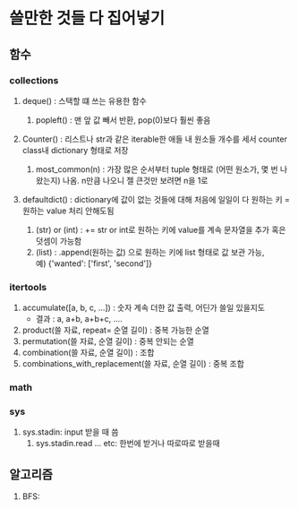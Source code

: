 # 쓸만한 것들 다 집어넣기
## 함수
### collections 
1. deque() : 스택할 떄 쓰는 유용한 함수
   1. popleft() : 맨 앞 값 빼서 반환, pop(0)보다 훨씬 좋음 

2. Counter() : 리스트나 str과 같은 iterable한 애들 내 원소들 개수를 세서 counter class내 dictionary 형태로 저장
   1. most_common(n) : 가장 많은 순서부터 tuple 형태로 (어떤 원소가, 몇 번 나왔는지) 나옴. n만큼 나오니 젤 큰것만 보려면 n을 1로 

3. defaultdict() : dictionary에 값이 없는 것들에 대해 처음에 일일이 다 원하는 키 = 원하는 value 처리 안해도됨 
   1. (str) or (int) : += str or int로 원하는 키에 value를 계속 문자열을 추가 혹은 덧셈이 가능함
   2. (list) : .append(원하는 값) 으로 원하는 키에 list 형태로 값 보관 가능,<br> 예) {'wanted': ['first', 'second']}

### itertools
1. accumulate([a, b, c, ...]) : 숫자 계속 더한 값 출력, 어딘가 쓸일 있을지도
   - 결과 : a, a+b, a+b+c, ....
2. product(쓸 자료, repeat= 순열 길이) : 중복 가능한 순열
3. permutation(쓸 자료, 순열 길이) : 중복 안되는 순열 
4. combination(쓸 자료, 순열 길이) : 조합
5. combinations_with_replacement(쓸 자료, 순열 길이) : 중복 조합

### math

### sys
1. sys.stadin: input 받을 때 씀
   1. sys.stadin.read ... etc: 한번에 받거나 따로따로 받을때


## 알고리즘

1. BFS: